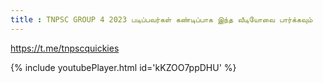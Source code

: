 ```yaml
---
title : TNPSC GROUP 4 2023 படிப்பவர்கள் கண்டிப்பாக இந்த வீடியோவை பார்க்கவும்
---
```


https://t.me/tnpscquickies



{% include youtubePlayer.html id='kKZOO7ppDHU' %}
